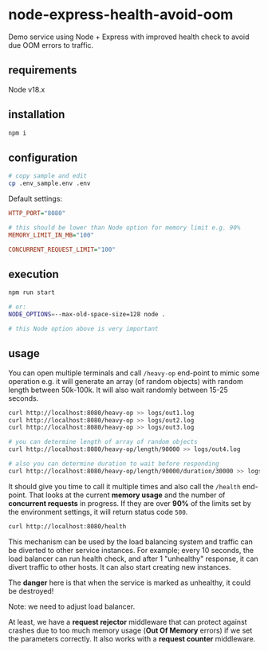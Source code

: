 # node-express-health-avoid-oom

Demo service using Node + Express with improved health check to avoid due OOM errors to traffic.

## requirements

Node v18.x

## installation

```sh
npm i
```

## configuration

```sh
# copy sample and edit
cp .env_sample.env .env
```

Default settings:

```ini
HTTP_PORT="8080"

# this should be lower than Node option for memory limit e.g. 90%
MEMORY_LIMIT_IN_MB="100"

CONCURRENT_REQUEST_LIMIT="100"
```

## execution

```sh
npm run start

# or:
NODE_OPTIONS=--max-old-space-size=128 node .

# this Node option above is very important
```

## usage

You can open multiple terminals and call `/heavy-op` end-point to mimic some operation e.g. it will generate an array (of random objects) with random length between 50k-100k. It will also wait randomly between 15-25 seconds.

```sh
curl http://localhost:8080/heavy-op >> logs/out1.log
curl http://localhost:8080/heavy-op >> logs/out2.log
curl http://localhost:8080/heavy-op >> logs/out3.log

# you can determine length of array of random objects
curl http://localhost:8080/heavy-op/length/90000 >> logs/out4.log

# also you can determine duration to wait before responding
curl http://localhost:8080/heavy-op/length/90000/duration/30000 >> logs/out5.log
```

It should give you time to call it multiple times and also call the `/health` end-point. That looks at the current **memory usage** and the number of **concurrent requests** in progress. If they are over **90%** of the limits set by the environment settings, it will return status code `500`.

```sh
curl http://localhost:8080/health
```

This mechanism can be used by the load balancing system and traffic can be diverted to other service instances. For example; every 10 seconds, the load balancer can run health check, and after 1 "unhealthy" response, it can divert traffic to other hosts. It can also start creating new instances.

The **danger** here is that when the service is marked as unhealthy, it could be destroyed!

Note: we need to adjust load balancer.

At least, we have a **request rejector** middleware that can protect against crashes due to too much memory usage (**Out Of Memory** errors) if we set the parameters correctly. It also works with a **request counter** middleware.
